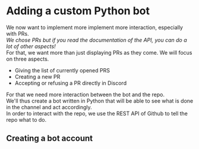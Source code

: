 # Adding a custom Python bot

We now want to implement more implement more interaction, especially with PRs.  
*We chose PRs but if you read the documentation of the API, you can do a lot of other aspects!*  
For that, we want more than just displaying PRs as they come. We will focus on three aspects.
- Giving the list of currently opened PRS  
- Creating a new PR  
- Accepting or refusing a PR directly in Discord

For that we need more interaction between the bot and the repo.  
We'll thus create a bot written in Python that will be able to see what is done in the channel and act accordingly.  
In order to interact with the repo, we use the REST API of Github to tell the repo what to do.

## Creating a bot account
